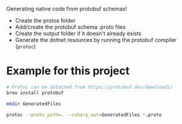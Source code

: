 Generating native code from protobuf schemas!

- Create the protos folder
- Add/create the protobuf schema .proto files
- Create the output folder if it doesn't already exists
- Generate the dotnet resources by running the protobuf compiler (`protoc`)

# Example for this project

```sh
# Protoc can be obtained from https://protobuf.dev/downloads/
brew install protobuf

mkdir GeneratedFiles

protoc --proto_path=. --csharp_out=GeneratedFiles *.proto
```
